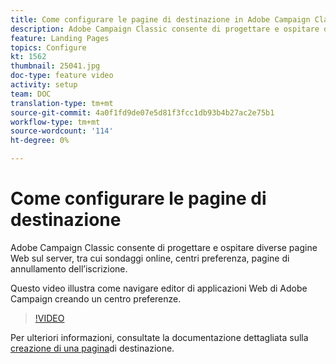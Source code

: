 ```yaml
---
title: Come configurare le pagine di destinazione in Adobe Campaign Classic
description: Adobe Campaign Classic consente di progettare e ospitare diverse pagine Web sul server, tra cui sondaggi online, centri preferenza, pagine di annullamento dell’iscrizione. Questo video illustra come navigare  editor di applicazioni Web di Adobe Campaign creando un centro preferenze.
feature: Landing Pages
topics: Configure
kt: 1562
thumbnail: 25041.jpg
doc-type: feature video
activity: setup
team: DOC
translation-type: tm+mt
source-git-commit: 4a0f1fd9de07e5d81f3fcc1db93b4b27ac2e75b1
workflow-type: tm+mt
source-wordcount: '114'
ht-degree: 0%

---
```



# Come configurare le pagine di destinazione

Adobe Campaign Classic consente di progettare e ospitare diverse pagine Web sul server, tra cui sondaggi online, centri preferenza, pagine di annullamento dell’iscrizione.

Questo video illustra come navigare  editor di applicazioni Web di Adobe Campaign creando un centro preferenze.

>[!VIDEO](https://video.tv.adobe.com/v/25041?quality=12)

Per ulteriori informazioni, consultate la documentazione dettagliata sulla [creazione di una pagina](https://docs.adobe.com/content/help/en/campaign-classic/using/designing-content/editing-html-content/creating-a-landing-page.html)di destinazione.
